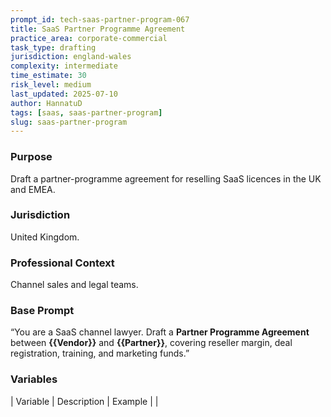 ```yaml
---
prompt_id: tech-saas-partner-program-067
title: SaaS Partner Programme Agreement
practice_area: corporate-commercial
task_type: drafting
jurisdiction: england-wales
complexity: intermediate
time_estimate: 30
risk_level: medium
last_updated: 2025-07-10
author: HannatuD
tags: [saas, saas-partner-program]
slug: saas-partner-program
---
```


### Purpose  
Draft a partner-programme agreement for reselling SaaS licences in the UK and EMEA.

### Jurisdiction  
United Kingdom.

### Professional Context  
Channel sales and legal teams.

### Base Prompt  
“You are a SaaS channel lawyer. Draft a **Partner Programme Agreement** between **\{\{Vendor\}\}** and **\{\{Partner\}\}**, covering reseller margin, deal registration, training, and marketing funds.”

### Variables  
| Variable | Description | Example |
|
